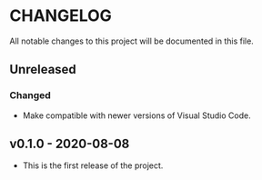 # CHANGELOG

All notable changes to this project will be documented in this file.

## Unreleased

### Changed

- Make compatible with newer versions of Visual Studio Code.

## v0.1.0 - 2020-08-08

- This is the first release of the project.
